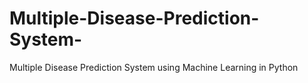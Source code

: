 # Multiple-Disease-Prediction-System-
Multiple Disease Prediction System using Machine Learning in Python

